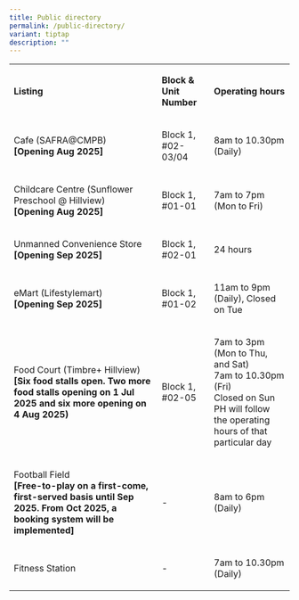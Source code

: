 ```yaml
---
title: Public directory
permalink: /public-directory/
variant: tiptap
description: ""
---
```

<table style="minWidth: 75px">
<colgroup>
<col>
<col>
<col>
</colgroup>
<tbody>
<tr>
<td rowspan="1" colspan="1">
<p><strong>Listing</strong>
</p>
</td>
<td rowspan="1" colspan="1">
<p><strong>Block &amp; Unit Number</strong>
</p>
</td>
<td rowspan="1" colspan="1">
<p><strong>Operating hours</strong>
</p>
</td>
</tr>
<tr>
<td rowspan="1" colspan="1">
<p>Cafe (SAFRA@CMPB)
<br><strong>[Opening Aug 2025]</strong>
</p>
</td>
<td rowspan="1" colspan="1">
<p>Block 1, #02-03/04</p>
</td>
<td rowspan="1" colspan="1">
<p>8am to 10.30pm (Daily)</p>
</td>
</tr>
<tr>
<td rowspan="1" colspan="1">
<p>Childcare Centre (Sunflower Preschool @ Hillview)
<br><strong>[Opening Aug 2025]</strong>
</p>
</td>
<td rowspan="1" colspan="1">
<p>Block 1, #01-01</p>
</td>
<td rowspan="1" colspan="1">
<p>7am to 7pm (Mon to Fri)</p>
</td>
</tr>
<tr>
<td rowspan="1" colspan="1">
<p>Unmanned Convenience Store
<br><strong>[Opening Sep 2025]</strong>
</p>
</td>
<td rowspan="1" colspan="1">
<p>Block 1, #02-01</p>
</td>
<td rowspan="1" colspan="1">
<p>24 hours</p>
</td>
</tr>
<tr>
<td rowspan="1" colspan="1">
<p>eMart (Lifestylemart)
<br><strong>[Opening Sep 2025]</strong>
</p>
</td>
<td rowspan="1" colspan="1">
<p>Block 1, #01-02</p>
</td>
<td rowspan="1" colspan="1">
<p>11am to 9pm (Daily), Closed on Tue</p>
</td>
</tr>
<tr>
<td rowspan="1" colspan="1">
<p>Food Court (Timbre+ Hillview)
<br><strong>[Six food stalls open. Two more food stalls opening on 1 Jul 2025 and six more opening on 4 Aug 2025)</strong>
</p>
</td>
<td rowspan="1" colspan="1">
<p>Block 1, #02-05</p>
</td>
<td rowspan="1" colspan="1">
<p>7am to 3pm (Mon to Thu, and Sat)
<br>7am to 10.30pm (Fri)
<br>Closed on Sun
<br>PH will follow the operating hours of that particular day</p>
</td>
</tr>
<tr>
<td rowspan="1" colspan="1">
<p>Football Field
<br><strong>[Free-to-play on a first-come, first-served basis until Sep 2025. From Oct 2025, a booking system will be implemented]</strong>
</p>
</td>
<td rowspan="1" colspan="1">
<p>-</p>
</td>
<td rowspan="1" colspan="1">
<p>8am to 6pm (Daily)</p>
</td>
</tr>
<tr>
<td rowspan="1" colspan="1">
<p>Fitness Station</p>
</td>
<td rowspan="1" colspan="1">
<p>-</p>
</td>
<td rowspan="1" colspan="1">
<p>7am to 10.30pm (Daily)</p>
</td>
</tr>
</tbody>
</table>
<p></p>